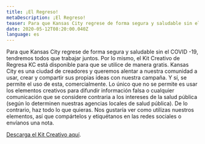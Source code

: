 ```yaml
---
title: ¡El Regreso!
metaDescription: ¡El Regreso!
teaser: Para que Kansas City regrese de forma segura y saludable sin el COVID -19, tendremos todos que trabajar juntos.  Por lo mismo, el Kit Creativo de Regresa KC está disponible para que se utilice de manera gratis.
date: 2020-05-12T08:20:00.040Z
language: es
---
```


Para que Kansas City regrese de forma segura y saludable sin el COVID -19, tendremos todos que trabajar juntos. Por lo mismo, el Kit Creativo de Regresa KC está disponible para que se utilice de manera gratis. Kansas City es una ciudad de creadores y queremos alentar a nuestra comunidad a usar, crear y compartir sus propias ideas con nuestra campaña. Y sí, se permite el uso de esta, comercialmente. Lo único que no se permite es usar los elementos creativos para difundir información falsa o cualquier comunicación que se considere contraria a los intereses de la salud pública (según lo determinen nuestras agencias locales de salud pública). De lo contrario, haz todo lo que quieras. Nos gustaría ver como utilizas nuestros elementos, así que compártelos y etiquétanos en las redes sociales o envíanos una nota.

[Descarga el Kit Creativo aquí](/es/kit-creativo/).
